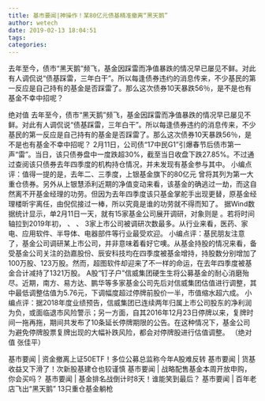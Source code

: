 ```yaml
---
title: 基市要闻|神操作！某80亿元债基精准撤离“黑天鹅”
author: wetech
date: 2019-02-13 18:04:51
tags: 
categories: 
---
```

去年至今，债市“黑天鹅”频飞，基金因踩雷而净值暴跌的情况早已屡见不鲜。对此有人调侃说“债基踩雷，三年白干”。所以每逢债券违约的消息传来，不少基民的第一反应是自己持有的基金是否踩雷了。那么这次债券10天暴跌56％，是不是也有基金不幸中招呢？
<!-- more -->
绝对值
去年至今，债市“黑天鹅”频飞，基金因踩雷而净值暴跌的情况早已屡见不鲜。对此有人调侃说“债基踩雷，三年白干”。所以每逢债券违约的消息传来，不少基民的第一反应是自己持有的基金是否踩雷了。那么这次债券10天暴跌56％，是不是也有基金不幸中招呢？
2月11日，公司债“17中民G1”引爆春节后债市第一声“雷”。当日，该只债券盘中一度跌超30%，截至当日收盘下跌27.85%。不过通过查阅该只债券去年四季度的机构持仓情况，并未发现有基金参与其中。
小编点评：值得一提的是，去年二、三季度，上银基金旗下的80亿元
曾将其列为第一大重仓债券。另外从上银慧添利近期的净值变动来看，该基金的确逃过一劫，而这自然离不开基金经理的功劳。但因为去年四季度该只基金掌舵手出现更替，原基金经理楼昕宇离任，由倪侃接过一棒，所以究竟是谁的功劳就不得而知了。
据Wind数据统计显示，单2月11日一天，就有15家基金公司展开调研，对象则是
。若将时间轴拉到2019年初，
、
、
3家上市公司被调研次数最多。从行业来看，医药、家电、应用软件、半导体、电器部件等行业最受欢迎。
小编点评：基民朋友注意了，基金公司调研某上市公司，并非意味着看好它噢。从基金持股的情况来看，备受基金公司关注的劲嘉股份、辰安科技均在四季度被基金增持，持股数分别增加了100万股、123万股。然而，超图软件却迎来了不一样的命运，在去年四季度被基金合计减持了1321万股。
A股“钉子户”信威集团硬生生将公募基金的耐心消磨殆尽。近期，南方、易方达、鹏华等多家基金公司先后对信威集团估值进行调整，其中最低调整估值为5.76元，下调幅度超过停牌前股价一半，市值缩水超六成。
小编点评：据2018年度业绩预告，信威集团已连续两年归属上市公司股东的净利润为负，或面临退市风险警示；另一方面，自其2016年12月23日停牌以来，复牌时间一拖再拖，期间共发布了10条延长停牌期限的公告。在这种情况下，基金公司为避免停牌股票复牌出现的大幅补跌风险，都会对停牌股进行估值调整。
（绝对值 张佳平）
 
 
基市要闻 | 资金撤离上证50ETF！多位公募总监称今年A股难反转
基市要闻 | 货基收益又下滑了！次新股基建仓也较谨慎
基市要闻 | 战略配售基金本周开放申购，你会买吗？
基市要闻 | 基金排名战倒计时8天！谁能笑到最后？
基市要闻 | 百年老店飞出“黑天鹅” 13只重仓基金躺枪

